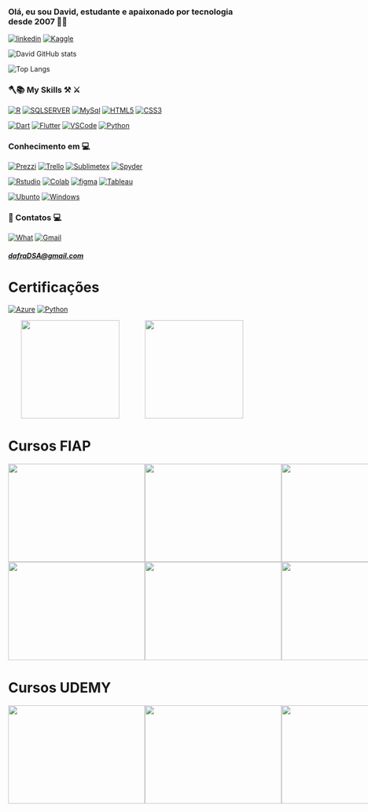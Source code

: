 ### Olá, eu sou David, estudante e apaixonado por tecnologia desde 2007 👨‍💻

[![linkedin](https://img.shields.io/badge/LinkedIn-0077B5?style=for-the-badge&logo=linkedin&logoColor=white)](https://www.linkedin.com/in/davidfranciscob/)
[![Kaggle](https://img.shields.io/badge/Kaggle-20BEFF?style=for-the-badge&logo=Kaggle&logoColor=white)](https://kaggle.com)

![David GitHub stats](https://github-readme-stats.vercel.app/api?username=DavidFranciscoDSA&show_icons=true&theme=tokyonight)

![Top Langs](https://github-readme-stats.vercel.app/api/top-langs/?username=DavidFranciscoDSA&layout=compact)

###                      🪓📚 My Skills ⚒️ ⚔️


[![R](https://img.shields.io/badge/R-276DC3?style=for-the-badge&logo=r&logoColor=white)]()
[![SQLSERVER](https://img.shields.io/badge/Microsoft_SQL_Server-CC2927?style=for-the-badge&logo=microsoft-sql-server&logoColor=white)]()
[![MySql](https://img.shields.io/badge/MySQL-00000F?style=for-the-badge&logo=mysql&logoColor=white)]()
[![HTML5](https://img.shields.io/badge/HTML5-E34F26?style=for-the-badge&logo=html5&logoColor=white)]()
[![CSS3](https://img.shields.io/badge/CSS3-1572B6?style=for-the-badge&logo=css3&logoColor=white)]()

[![Dart](https://img.shields.io/badge/Dart-0175C2?style=for-the-badge&logo=dart&logoColor=white)]()
[![Flutter](https://img.shields.io/badge/Flutter-02569B?style=for-the-badge&logo=flutter&logoColor=white)]()
[![VSCode](https://img.shields.io/badge/Visual_Studio_Code-0078D4?style=for-the-badge&logo=visual%20studio%20code&logoColor=white)]()
[![Python](https://img.shields.io/badge/Python-3776AB?style=for-the-badge&logo=python&logoColor=white)]()


### Conhecimento em 💻

[![Prezzi](https://img.shields.io/badge/Prezi-3181FF?style=for-the-badge&logo=prezi&logoColor=white)]()
[![Trello](https://img.shields.io/badge/Trello-0052CC?style=for-the-badge&logo=trello&logoColor=white)]()
[![Sublimetex](https://img.shields.io/badge/sublime_text-%23575757.svg?&style=for-the-badge&logo=sublime-text&logoColor=important)]()
[![Spyder](https://img.shields.io/badge/Spyder%20Ide-FF0000?style=for-the-badge&logo=spyder%20ide&logoColor=white)]()

[![Rstudio](https://img.shields.io/badge/RStudio-75AADB?style=for-the-badge&logo=RStudio&logoColor=white)]()
[![Colab](https://img.shields.io/badge/Colab-F9AB00?style=for-the-badge&logo=googlecolab&color=525252)]()
[![figma](https://img.shields.io/badge/Figma-F24E1E?style=for-the-badge&logo=figma&logoColor=white)]()
[![Tableau](https://img.shields.io/badge/Tableau-E97627?style=for-the-badge&logo=Tableau&logoColor=white)]()

[![Ubunto](https://img.shields.io/badge/Ubuntu-E95420?style=for-the-badge&logo=ubuntu&logoColor=white)]()
[![Windows](https://img.shields.io/badge/Windows-0078D6?style=for-the-badge&logo=windows&logoColor=white)]()

### 📧 Contatos 💻   

[![What](https://img.shields.io/badge/WhatsApp-25D366?style=for-the-badge&logo=whatsapp&logoColor=white)]((17)99187-0778) 
[![Gmail](https://img.shields.io/badge/Gmail-D14836?style=for-the-badge&logo=gmail&logoColor=white)](dafradsa@gmail.com)

##### dafraDSA@gmail.com

# Certificações
[![Azure](https://img.shields.io/badge/microsoft%20azure-0089D6?style=for-the-badge&logo=microsoft-azure&logoColor=white)](https://www.credly.com/badges/50d9c28e-b4bc-4fee-bec9-b7ce64918dfa/linked_in)
[![Python](https://img.shields.io/badge/Python-3776AB?style=for-the-badge&logo=python&logoColor=white)]()


<div style="display: flex; justify-content: space-around;">
    <a href="https://www.credly.com/badges/50d9c28e-b4bc-4fee-bec9-b7ce64918dfa/linked_in" target="_blank">
        <img src="https://github.com/DavidFranciscoDSA/DavidFranciscoDSA/assets/167797737/489a2526-f099-4704-bf86-d4917bbff27f" style="width: 200px; height: 200px;">
    </a>
    <a href="https://www.credly.com/badges/845a1dd6-0d46-45ee-91b7-a3130060a626/linked_in_profile" target="_blank">
        <img src="https://github.com/DavidFranciscoDSA/DavidFranciscoDSA/assets/167797737/ad4824f7-a132-482e-8ae6-c38e5adf9b2c" style="width: 200px; height: 200px;">
    </a>
</div>

# Cursos FIAP

<div style="display: flex; justify-content: space-around;">
    <a href="https://on.fiap.com.br/pluginfile.php/1/local_nanocourses/certificado_nanocourse/76653/840ad2fcf024b8b0f51d5e8fe7e3e70e/certificado.png" target="_blank">
        <img src="https://github.com/DavidFranciscoDSA/DavidFranciscoDSA/assets/167797737/f124c2d5-3c0e-4d98-bdf4-9f3c58854e88" style="width: 278px; height: 200px;">
    </a>
    <a href="https://on.fiap.com.br/pluginfile.php/1/local_nanocourses/certificado_nanocourse/63876/90347f59f7e3e9a561cc6b4aa04f92e1/certificado.png" target="_blank">
        <img src="https://github.com/DavidFranciscoDSA/DavidFranciscoDSA/assets/167797737/2d522214-7e4a-4481-86c8-b79b0312b6d2" style="width: 278px; height: 200px;">
    </a>
    <a href="https://on.fiap.com.br/pluginfile.php/1/local_nanocourses/certificado_nanocourse/74450/e8b65e92256be2537b698df739233eb9/certificado.png" target="_blank">
        <img src="https://github.com/DavidFranciscoDSA/DavidFranciscoDSA/assets/167797737/8eb39207-0ea8-427a-813d-0f547b1a742c" style="width: 278px; height: 200px;">
    </a>
</div>

<div style="display: flex; justify-content: space-around;">
    <a href="https://on.fiap.com.br/pluginfile.php/1/local_nanocourses/certificado_nanocourse/73053/1ff1de494e0687afb89ccf3654e24171/certificado.png" target="_blank">
        <img src="https://github.com/DavidFranciscoDSA/DavidFranciscoDSA/assets/167797737/6565acde-8303-4b1c-8922-91896fbc1cce" style="width: 278px; height: 200px;">
    </a>
    <a href="https://on.fiap.com.br/pluginfile.php/1/local_nanocourses/certificado_nanocourse/67787/463809c25f9ce5454b9ea73fcee9e637/certificado.png" target="_blank">
        <img src="https://github.com/DavidFranciscoDSA/DavidFranciscoDSA/assets/167797737/11b3b680-e6ad-4032-b7c4-10d71b4a9365" style="width: 278px; height: 200px;">
    </a>
    <a href="https://on.fiap.com.br/pluginfile.php/1/local_nanocourses/certificado_nanocourse/63694/fb3b4490fd725428d2bc85dcf7f2a2df/certificado.png" target="_blank">
        <img src="https://github.com/DavidFranciscoDSA/DavidFranciscoDSA/assets/167797737/31996f93-56cf-4b2f-8e41-433c8b3d1f52" style="width: 278px; height: 200px;">
    </a>
</div>

# Cursos UDEMY

<div style="display: flex; justify-content: space-around;">
    <a href="https://www.udemy.com/certificate/UC-e1921476-bf20-4309-a39d-debbb1310bda/" target="_blank">
        <img src="https://github.com/DavidFranciscoDSA/DavidFranciscoDSA/assets/167797737/4fa10b33-9dc1-4f99-8906-a50806c243b9" style="width: 278px; height: 200px;">
    </a>
    <a href="https://www.udemy.com/certificate/UC-2c1872fe-92d8-44a4-b810-5e25851c71d1/" target="_blank">
        <img src="https://github.com/DavidFranciscoDSA/DavidFranciscoDSA/assets/167797737/51482968-f698-4f52-92cb-1df7f5a912d4" style="width: 278px; height: 200px;">
    </a>
    <a href="https://www.udemy.com/certificate/UC-d3b7dda1-32f7-44b1-af73-31284e2d299c/" target="_blank">
        <img src="https://github.com/DavidFranciscoDSA/DavidFranciscoDSA/assets/167797737/62d394f9-8264-4d11-9226-9c8c7be500d9" style="width: 278px; height: 200px;">
    </a>
</div>


























